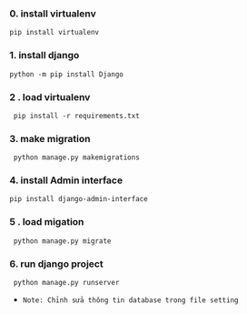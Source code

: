 ### 0. install virtualenv
   ```pip install virtualenv```
### 1. install django 
   ```python -m pip install Django```
### 2 . load virtualenv 
  ``` pip install -r requirements.txt```
### 3. make migration
  ``` python manage.py makemigrations```
### 4. install Admin interface
  ```pip install django-admin-interface```  
### 5 . load migation
  ``` python manage.py migrate```
### 6. run django project
  ``` python manage.py runserver```
- `Note: Chỉnh sửa thông tin database trong file setting`

